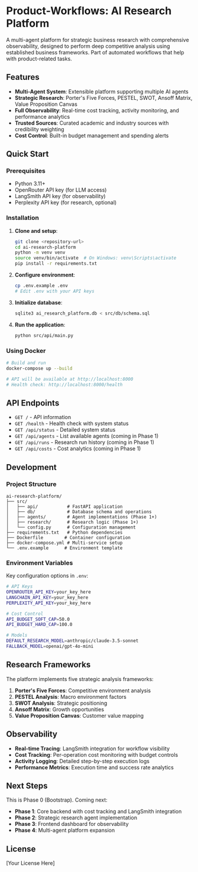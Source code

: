 # Product-Workflows: AI Research Platform

A multi-agent platform for strategic business research with comprehensive observability, designed to perform deep competitive analysis using established business frameworks. Part of automated workflows that help with product-related tasks.

## Features

- **Multi-Agent System**: Extensible platform supporting multiple AI agents
- **Strategic Research**: Porter's Five Forces, PESTEL, SWOT, Ansoff Matrix, Value Proposition Canvas
- **Full Observability**: Real-time cost tracking, activity monitoring, and performance analytics
- **Trusted Sources**: Curated academic and industry sources with credibility weighting
- **Cost Control**: Built-in budget management and spending alerts

## Quick Start

### Prerequisites

- Python 3.11+
- OpenRouter API key (for LLM access)
- LangSmith API key (for observability)
- Perplexity API key (for research, optional)

### Installation

1. **Clone and setup**:
   ```bash
   git clone <repository-url>
   cd ai-research-platform
   python -m venv venv
   source venv/bin/activate  # On Windows: venv\Scripts\activate
   pip install -r requirements.txt
   ```

2. **Configure environment**:
   ```bash
   cp .env.example .env
   # Edit .env with your API keys
   ```

3. **Initialize database**:
   ```bash
   sqlite3 ai_research_platform.db < src/db/schema.sql
   ```

4. **Run the application**:
   ```bash
   python src/api/main.py
   ```

### Using Docker

```bash
# Build and run
docker-compose up --build

# API will be available at http://localhost:8000
# Health check: http://localhost:8000/health
```

## API Endpoints

- `GET /` - API information
- `GET /health` - Health check with system status
- `GET /api/status` - Detailed system status
- `GET /api/agents` - List available agents (coming in Phase 1)
- `GET /api/runs` - Research run history (coming in Phase 1)
- `GET /api/costs` - Cost analytics (coming in Phase 1)

## Development

### Project Structure

```
ai-research-platform/
├── src/
│   ├── api/           # FastAPI application
│   ├── db/            # Database schema and operations
│   ├── agents/        # Agent implementations (Phase 1+)
│   ├── research/      # Research logic (Phase 1+)
│   └── config.py      # Configuration management
├── requirements.txt   # Python dependencies
├── Dockerfile        # Container configuration
├── docker-compose.yml # Multi-service setup
└── .env.example      # Environment template
```

### Environment Variables

Key configuration options in `.env`:

```bash
# API Keys
OPENROUTER_API_KEY=your_key_here
LANGCHAIN_API_KEY=your_key_here
PERPLEXITY_API_KEY=your_key_here

# Cost Control
API_BUDGET_SOFT_CAP=50.0
API_BUDGET_HARD_CAP=100.0

# Models
DEFAULT_RESEARCH_MODEL=anthropic/claude-3.5-sonnet
FALLBACK_MODEL=openai/gpt-4o-mini
```

## Research Frameworks

The platform implements five strategic analysis frameworks:

1. **Porter's Five Forces**: Competitive environment analysis
2. **PESTEL Analysis**: Macro environment factors
3. **SWOT Analysis**: Strategic positioning
4. **Ansoff Matrix**: Growth opportunities
5. **Value Proposition Canvas**: Customer value mapping

## Observability

- **Real-time Tracing**: LangSmith integration for workflow visibility
- **Cost Tracking**: Per-operation cost monitoring with budget controls
- **Activity Logging**: Detailed step-by-step execution logs
- **Performance Metrics**: Execution time and success rate analytics

## Next Steps

This is Phase 0 (Bootstrap). Coming next:

- **Phase 1**: Core backend with cost tracking and LangSmith integration
- **Phase 2**: Strategic research agent implementation
- **Phase 3**: Frontend dashboard for observability
- **Phase 4**: Multi-agent platform expansion

## License

[Your License Here]
